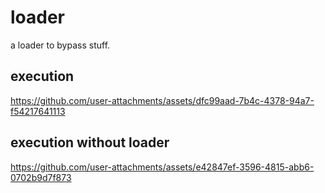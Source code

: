 # loader
a loader to bypass stuff.
## execution 
https://github.com/user-attachments/assets/dfc99aad-7b4c-4378-94a7-f54217641113

## execution without loader
https://github.com/user-attachments/assets/e42847ef-3596-4815-abb6-0702b9d7f873

